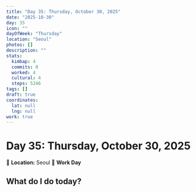 ```yaml
---
title: "Day 35: Thursday, October 30, 2025"
date: "2025-10-30"
day: 35
icon: ""
dayOfWeek: "Thursday"
location: "Seoul"
photos: []
description: ""
stats:
  kimbap: 4
  commits: 0
  worked: 4
  cultural: 4
  steps: 5246
tags: []
draft: true
coordinates:
  lat: null
  lng: null
work: true
---
```

# Day 35: Thursday, October 30, 2025

📍 **Location:** Seoul
💼 **Work Day**

## What do I do today?


